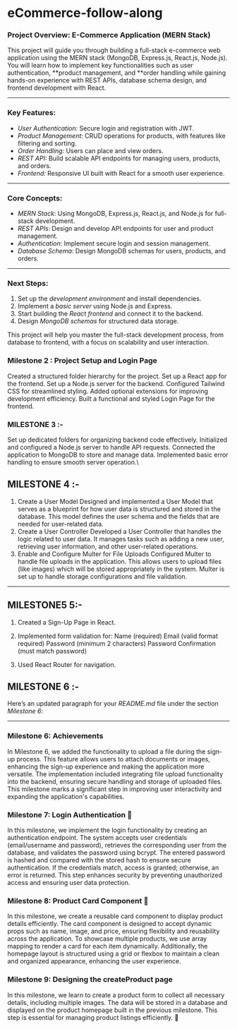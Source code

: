 # eCommerce-follow-along
### Project Overview: E-Commerce Application (MERN Stack)

This project will guide you through building a full-stack e-commerce web application using the MERN stack (MongoDB, Express.js, React.js, Node.js). You will learn how to implement key functionalities such as user authentication, **product management, and **order handling while gaining hands-on experience with REST APIs, database schema design, and frontend development with React.

---

### Key Features:
- *User Authentication:* Secure login and registration with JWT.
- *Product Management:* CRUD operations for products, with features like filtering and sorting.
- *Order Handling:* Users can place and view orders.
- *REST API:* Build scalable API endpoints for managing users, products, and orders.
- *Frontend:* Responsive UI built with React for a smooth user experience.

---

### Core Concepts:
- *MERN Stack*: Using MongoDB, Express.js, React.js, and Node.js for full-stack development.
- *REST APIs*: Design and develop API endpoints for user and product management.
- *Authentication*: Implement secure login and session management.
- *Database Schema*: Design MongoDB schemas for users, products, and orders.

---

### Next Steps:
1. Set up the *development environment* and install dependencies.
2. Implement a *basic server* using Node.js and Express.
3. Start building the *React frontend* and connect it to the backend.
4. Design *MongoDB schemas* for structured data storage.

This project will help you master the full-stack development process, from database to frontend, with a focus on scalability and user interaction.

### Milestone 2 : Project Setup and Login Page
Created a structured folder hierarchy for the project.
Set up a React app for the frontend.
Set up a Node.js server for the backend.
Configured Tailwind CSS for streamlined styling.
Added optional extensions for improving development efficiency.
Built a functional and styled Login Page for the frontend.

### MILESTONE 3 :-

Set up dedicated folders for organizing backend code effectively.
Initialized and configured a Node.js server to handle API requests.
Connected the application to MongoDB to store and manage data.
Implemented basic error handling to ensure smooth server operation.\

## MILESTONE 4 :-
1. Create a User Model
Designed and implemented a User Model that serves as a blueprint for how user data is structured and stored in the database. This model defines the user schema and the fields that are needed for user-related data.
2. Create a User Controller
Developed a User Controller that handles the logic related to user data. It manages tasks such as adding a new user, retrieving user information, and other user-related operations.
3. Enable and Configure Multer for File Uploads
Configured Multer to handle file uploads in the application. This allows users to upload files (like images) which will be stored appropriately in the system. Multer is set up to handle storage configurations and file validation.

---
## MILESTONE5 5:-
1. Created a Sign-Up Page in React.
2. Implemented form validation for:
      Name (required)
      Email (valid format required)
      Password (minimum 2 characters)
      Password Confirmation (must match password)

4. Used React Router for navigation.

## MILESTONE 6 :-
Here’s an updated paragraph for your *README.md* file under the section *Milestone 6*:

---

### Milestone 6: Achievements

In Milestone 6, we added the functionality to upload a file during the sign-up process. This feature allows users to attach documents or images, enhancing the sign-up experience and making the application more versatile. The implementation included integrating file upload functionality into the backend, ensuring secure handling and storage of uploaded files. This milestone marks a significant step in improving user interactivity and expanding the application's capabilities.

### Milestone 7: Login Authentication 📝  

In this milestone, we implement the login functionality by creating an authentication endpoint. The system accepts user credentials (email/username and password), retrieves the corresponding user from the database, and validates the password using bcrypt. The entered password is hashed and compared with the stored hash to ensure secure authentication. If the credentials match, access is granted; otherwise, an error is returned. This step enhances security by preventing unauthorized access and ensuring user data protection.

### Milestone 8: Product Card Component 📝  

In this milestone, we create a reusable card component to display product details efficiently. The card component is designed to accept dynamic props such as name, image, and price, ensuring flexibility and reusability across the application. To showcase multiple products, we use array mapping to render a card for each item dynamically. Additionally, the homepage layout is structured using a grid or flexbox to maintain a clean and organized appearance, enhancing the user experience.

### Milestone 9: Designing the createProduct page

In this milestone, we learn to create a product form to collect all necessary details, including multiple images. The data will be stored in a database and displayed on the product homepage built in the previous milestone. This step is essential for managing product listings efficiently. 🚀